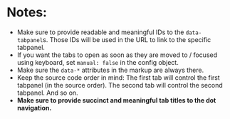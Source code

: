 # Notes:

- Make sure to provide readable and meaningful IDs to the `data-tabpanel`s. Those IDs will be used in the URL to link to the specific tabpanel.
- If you want the tabs to open as soon as they are moved to / focused using keyboard, set `manual: false` in the config object.
- Make sure the `data-*` attributes in the markup are always there.
- Keep the source code order in mind: The first tab will control the first tabpanel (in the source order). The second tab will control the second tabpanel. And so on.
- **Make sure to provide succinct and meaningful tab titles to the dot navigation.**